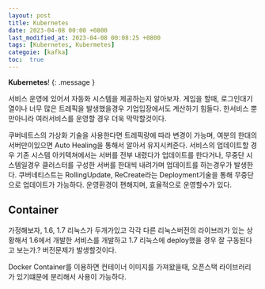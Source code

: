 ```yaml
---
layout: post
title: Kubernetes
date: 2023-04-08 00:00 +0800
last_modified_at: 2023-04-08 00:08:25 +0800
tags: [Kubernetes, Kubermetes]
categoie: [kafka]
toc:  true
---
```

**Kubernetes**!
{: .message }

서비스 운영에 있어서 자동화 시스템을 제공하는지 알아보자.
게임을 할때, 로그인대기열이나 너무 많은 트레픽을 발생했을경우 기업입장에서도 계산하기 힘들다.
한서비스 뿐만아니라 여러서비스를 운영할 경우 더욱 막막할것이다.

쿠버네트스의 가상화 기술을 사용한다면 트레픽량에 따라 변경이 가능며, 여분의 한대의 서버만이있으면 Auto Healing을 통해서 알아서 유지시켜준다.
서비스의 업데이트할 경우 기존 시스템 아키텍쳐에서는 서버를 전부 내렸다가 업데이트를 한다거나, 무중단 시스템일경우 클러스터를 구성한 서버를 한대씩 내려가며 업데이트를 하는경우가 발생한다.
쿠버네티스트는 RollingUpdate, ReCreate라는 Deployment기술을 통해 무중단으로 업데이트가 가능하다. 운영환경이 편해지며, 효율적으로 운영할수가 있다. 


## Container
가정해보자, 1.6, 1.7 리눅스가 두개가있고 각각 다른 리눅스버전의 라이브러가 있는 상황해서 1.6에서 개발한 서비스를 개발하고 1.7 리눅스에 deploy했을 경우 잘 구동된다고 보는가.?
버전문제가 발생할것이다. 

Docker Container를 이용하면 컨테이너 이미지를 가져왔을때, 오픈스택 라이브러리가 있기떄문에 분리해서 사용이 가능하다.


